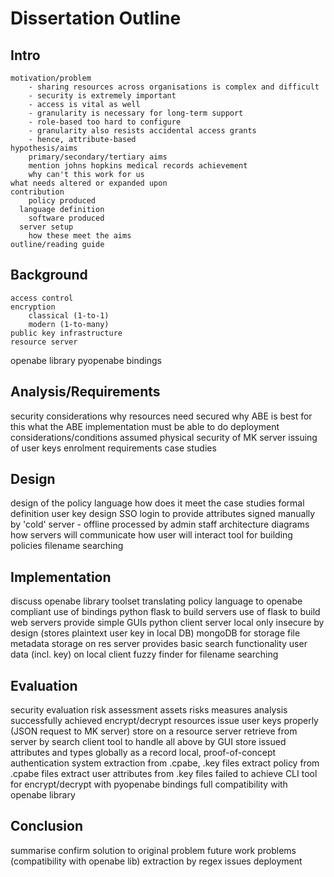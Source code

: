 # Dissertation Outline

## Intro
	motivation/problem
		- sharing resources across organisations is complex and difficult
		- security is extremely important
		- access is vital as well
		- granularity is necessary for long-term support
		- role-based too hard to configure
		- granularity also resists accidental access grants
		- hence, attribute-based
	hypothesis/aims
		primary/secondary/tertiary aims
		mention johns hopkins medical records achievement
		why can't this work for us
    what needs altered or expanded upon
	contribution
		policy produced
      language definition
		software produced
      server setup
		how these meet the aims
	outline/reading guide

## Background
	access control
	encryption
		classical (1-to-1)
		modern (1-to-many)
	public key infrastructure
	resource server
  openabe library
    pyopenabe bindings

## Analysis/Requirements
  security considerations
    why resources need secured
    why ABE is best for this
    what the ABE implementation must be able to do
  deployment considerations/conditions
    assumed physical security of MK server
    issuing of user keys
  enrolment requirements
  case studies

## Design
  design of the policy language
    how does it meet the case studies
    formal definition
  user key design
    SSO login to provide attributes
    signed manually by 'cold' server - offline
      processed by admin staff
  architecture diagrams
    how servers will communicate
    how user will interact
  tool for building policies
  filename searching

## Implementation
  discuss openabe library toolset
    translating policy language to openabe compliant
    use of bindings
  python flask to build servers
    use of flask to build web servers
    provide simple GUIs
  python client server
    local only
    insecure by design (stores plaintext user key in local DB)
  mongoDB for storage
    file metadata storage on res server
      provides basic search functionality
    user data (incl. key) on local client
  fuzzy finder for filename searching

## Evaluation
  security evaluation
    risk assessment
      assets
      risks
      measures
      analysis
  successfully achieved
    encrypt/decrypt resources
    issue user keys properly (JSON request to MK server)
    store on a resource server
    retrieve from server by search
    client tool to handle all above by GUI
    store issued attributes and types globally as a record
    local, proof-of-concept authentication system
    extraction from .cpabe, .key files
      extract policy from .cpabe files
      extract user attributes from .key files
  failed to achieve
    CLI tool for encrypt/decrypt with pyopenabe bindings
    full compatibility with openabe library

## Conclusion
  summarise
  confirm solution to original problem
  future work
  problems (compatibility with openabe lib)
    extraction by regex issues
  deployment
